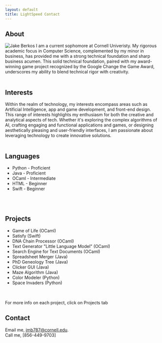 ```yaml
---
layout: default
title: LightSpeed Contact
---
```


## About
<img src="assets/images/Jacob Berko Headshot.JPG" alt="Jake Berko" class="headshot">s
I am a current sophomore at Cornell Univeristy. My rigorous academic focus in Computer Science, complemented by my minor in business, has provided me with a strong technical foundation and sharp business acumen. This solid technical foundation, paired with my award-winning game project recognized by the Google Change the Game Award, underscores my ability to blend technical rigor with creativity.
<br>
<br>
## Interests
Within the realm of technology, my interests encompass areas such as Artificial Intelligence, app and game development, and front-end design. This range of interests highlights my enthusiasm for both the creative and analytical aspects of tech. Whether it's exploring the complex algorithms of AI, crafting engaging and functional applications and games, or designing aesthetically pleasing and user-friendly interfaces, I am passionate about leveraging technology to create innovative solutions.
<br>
<br>
## Languages
- Python - Proficient
- Java - Proficient
- OCaml - Intermediate
- HTML - Beginner
- Swift - Beginner
<br>
<br>

## Projects
- Game of Life (OCaml)
- Satisfy (Swift)
- DNA Chain Processor (OCaml)
- Text Generator "Little Language Model" (OCaml)
- Search Engine for Text Documents (OCaml)
- Spreadsheet Merger (Java)
- PhD Geneology Tree (Java)
- Clicker GUI (Java)
- Maze Algorithm (Java)
- Color Modeler (Python)
- Space Invaders (Python)
<br>
<br>
For more info on each project, click on Projects tab

## Contact
Email me, [jmb787@cornell.edu](mailto:jmb787@cornell.edu).
<br>
Call me, [856-449-9703]
